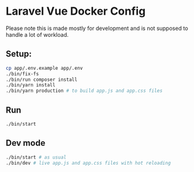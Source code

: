 # Laravel Vue Docker Config

Please note this is made mostly for development and is not supposed to handle a lot of workload.

## Setup:
```bash
cp app/.env.example app/.env
./bin/fix-fs
./bin/run composer install
./bin/yarn install
./bin/yarn production # to build app.js and app.css files
```

## Run
```bash
./bin/start
```

## Dev mode
```bash
./bin/start # as usual
./bin/dev # live app.js and app.css files with hot reloading
```
